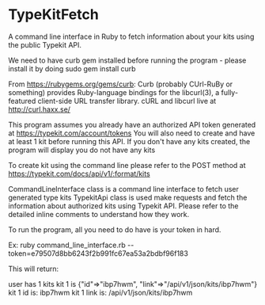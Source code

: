 TypeKitFetch
============

A command line interface in Ruby to fetch information about your kits using the public Typekit API.

We need to have curb gem installed before running the program - please install it by doing sudo gem install curb

From https://rubygems.org/gems/curb: Curb (probably CUrl-RuBy or something) provides Ruby-language bindings for the libcurl(3), a fully-featured client-side URL transfer library. cURL and libcurl live at http://curl.haxx.se/


This program assumes you already have an authorized API token generated at https://typekit.com/account/tokens
You will also need to create and have at least 1 kit before running this API.
If you don't have any kits created, the program will display you do not have any kits

To create kit using the command line please refer to the POST method at https://typekit.com/docs/api/v1/:format/kits


CommandLineInterface class is a command line interface to fetch user generated type kits
TypekitApi class is used make requests and fetch the information about authorized kits using Typekit API.
Please refer to the detailed inline comments to understand how they work.

To run the program, all you need to do have is your token in hard.

Ex:
ruby command_line_interface.rb --token=e79507d8bb6243f2b991fc67ea53a2bdbf96f183 

This will return: 

user has 1 kits
kit 1 is {"id"=>"ibp7hwm", "link"=>"/api/v1/json/kits/ibp7hwm"}
kit 1 id is: ibp7hwm
kit 1 link is: /api/v1/json/kits/ibp7hwm